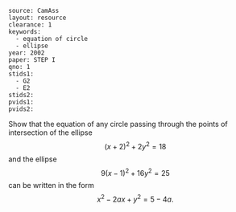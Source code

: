 ````
source: CamAss
layout: resource
clearance: 1
keywords: 
  - equation of circle
  - ellipse
year: 2002
paper: STEP I
qno: 1
stids1:
  - G2
  - E2
stids2:
pvids1:
pvids2:

````

Show that the equation of any circle passing through the points of intersection of the ellipse
$$(x + 2)^2 + 2y^2 = 18$$
and the ellipse
$$9(x - 1)^2 + 16y^2 = 25$$
can be written in the form
$$x^2 - 2ax + y^2 = 5 - 4a.$$
